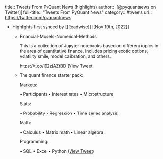 title:: Tweets From PyQuant News (highlights)
author:: [[@pyquantnews on Twitter]]
full-title:: "Tweets From PyQuant News"
category:: #tweets
url:: https://twitter.com/pyquantnews

- Highlights first synced by [[Readwise]] [[Nov 19th, 2022]]
	- Financial-Models-Numerical-Methods
	  
	  This is a collection of Jupyter notebooks based on different topics in the area of quantitative finance. Includes pricing exotic options, volatility smile, model calibration, and others.
	  
	  https://t.co/l92zjAZtBD ([View Tweet](https://twitter.com/pyquantnews/status/1576909477328162816))
	- The quant finance starter pack:
	  
	  Markets:
	  
	  • Participants
	  • Interest rates
	  • Microstructure
	  
	  Stats:
	  
	  • Probability
	  • Regression
	  • Time series analysis
	  
	  Math:
	  
	  • Calculus
	  • Matrix math
	  • Linear algebra
	  
	  Programming:
	  
	  • SQL
	  • Excel
	  • Python ([View Tweet](https://twitter.com/pyquantnews/status/1577816198057713665))